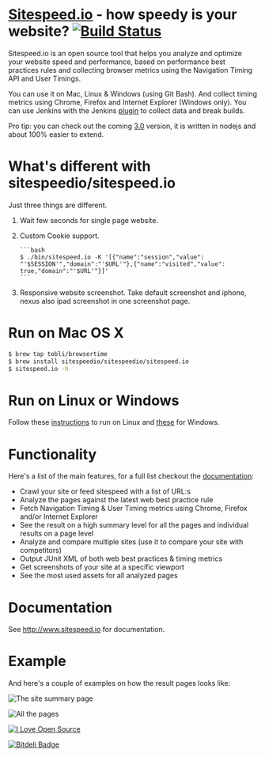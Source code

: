 <a href="http://www.sitespeed.io" target="_blank">Sitespeed.io</a> - how speedy is your website? [![Build Status](https://secure.travis-ci.org/sitespeedio/sitespeed.io.png?branch=master)](http://travis-ci.org/sitespeedio/sitespeed.io)
=============

Sitespeed.io is an open source tool that helps you analyze and optimize your website speed and performance, based on performance best practices rules and collecting browser metrics using the Navigation Timing API and User Timings.

You can use it on Mac, Linux & Windows (using Git Bash). And collect timing metrics using Chrome, Firefox and Internet Explorer (Windows only). You can use Jenkins with the Jenkins [plugin](https://github.com/sitespeedio/jenkins.sitespeed.io) to collect data and break builds.

Pro tip: you can check out the coming [3.0](https://github.com/sitespeedio/sitespeed.io/tree/3.0-wip) version, it is written in nodejs and about 100% easier to extend.

What's different with sitespeedio/sitespeed.io
=============
Just three things are different.
 1. Wait few seconds for single page website.
 1. Custom Cookie support.
 
        ```bash
        $ ./bin/sitespeed.io -K '[{"name":"session","value": "'$SESSION'","domain":"'$URL'"},{"name":"visited","value": true,"domain":"'$URL'"}]'
        ```
 1. Responsive website screenshot.
        Take default screenshot and iphone, nexus also ipad screenshot in one screenshot page.

Run on Mac OS X
=============
```bash
$ brew tap tobli/browsertime
$ brew install sitespeedio/sitespeedio/sitespeed.io
$ sitespeed.io -h
```
Run on Linux or Windows
=============
Follow these [instructions](http://www.sitespeed.io/documentation/#install-linux) to run on Linux and [these](http://www.sitespeed.io/documentation/#install-windows) for Windows.

Functionality
=============
Here's a list of the main features, for a full list checkout the [documentation](http://www.sitespeed.io):
 * Crawl your site or feed sitespeed with a list of URL:s
 * Analyze the pages against the latest web best practice rule
 * Fetch Navigation Timing & User Timing metrics using Chrome, Firefox and/or Internet Explorer
 * See the result on a high summary level for all the pages and individual results on a page level
 * Analyze and compare multiple sites (use it to compare your site with competitors)
 * Output JUnit XML of both web best practices & timing metrics 
 * Get screenshots of your site at a specific viewport
 * See the most used assets for all analyzed pages

Documentation
=============
See <a href="http://www.sitespeed.io">http://www.sitespeed.io</a> for documentation. 

Example
=============
And here's a couple of examples on how the result pages looks like:

![The site summary page](https://raw.github.com/sitespeedio/sitespeed.io/master/doc/summary-2.5.png)

![All the pages](https://raw.github.com/sitespeedio/sitespeed.io/master/doc/pages-2.5.png)


[![I Love Open Source](http://www.iloveopensource.io/images/logo-lightbg.png)](http://www.iloveopensource.io/projects/5261764143c6bdee140001d4)


[![Bitdeli Badge](https://d2weczhvl823v0.cloudfront.net/soulgalore/sitespeed.io/trend.png)](https://bitdeli.com/free "Bitdeli Badge")

